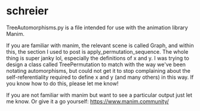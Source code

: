 # schreier

TreeAutomorphisms.py is a file intended for use with the animation library Manim.

If you are familiar with manim, the relevant scene is called Graph, and within this, the section I used to post is apply_permutation_sequence.
The whole thing is super janky lol, especially the definitions of x and y. I was trying to design a class called TreePermutation to match with the way
we've been notating automorphisms, but could not get it to stop complaining about the self-referentiality required to define x and y (and many others) in this way.
If you know how to do this, please let me know!

If you are not familiar with manim but want to see a particular output just let me know. Or give it a go yourself:
https://www.manim.community/
